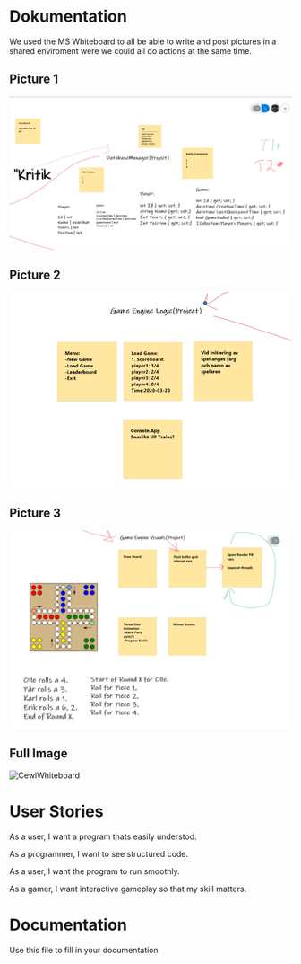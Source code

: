 # Dokumentation

We used the MS Whiteboard to all be able to write and post pictures in a shared enviroment were we could all do actions at the same time.


## Picture 1
![CewlDokumentationImage_1](Dokumentation1.png)


## Picture 2
![CewlDokumentationImage_2](Dokumentation2.png)


## Picture 3
![CewlDokumentationImage_3](Dokumentation3.png)


## Full Image
![CewlWhiteboard](Whiteboard.svg)



# User Stories

As a user, I want a program thats easily understod.

As a programmer, I want to see structured code.

As a user, I want the program to run smoothly.

As a gamer, I want interactive gameplay so that my skill matters.


# Documentation

Use this file to fill in your documentation
